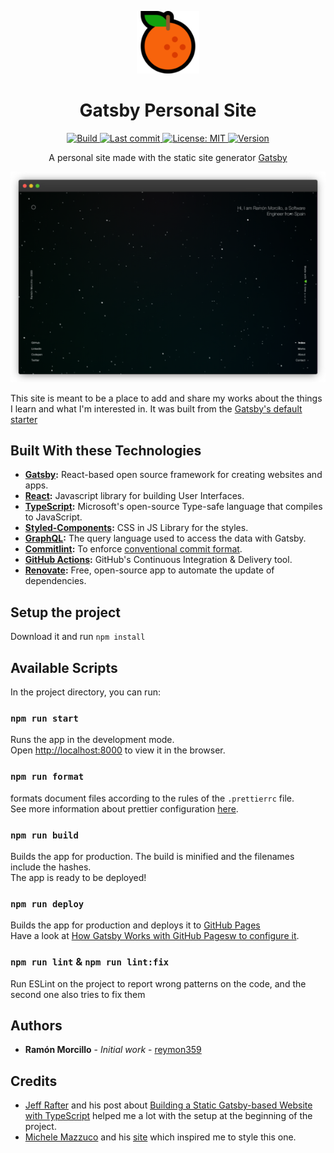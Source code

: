 <!-- 
This README.md file was generated from an open source template. 
Have a look at it! https://gist.github.com/reymon359/a0880e5b3bfcbac54f58b52b3ade2e02
-->

<!-- Logo (with link) -->
<p align="center">
  <a href="https://github.com/reymon359/gatsby-personal-site">
    <img alt="gatsby-personal-site" src="./static/images/favicon/orange.png" width="100" />
  </a>
</p>

<!-- Title -->
<h1 align="center">
  Gatsby Personal Site
</h1>

<!-- Badges (with link) -->

<p align="center">
  <a href="https://github.com/reymon359/gatsby-personal-site/actions?query=workflow%3ABuild">
    <img alt="Build" src="https://github.com/reymon359/gatsby-personal-site/workflows/Build/badge.svg" />
  </a>
  <a href="https://github.com/reymon359/gatsby-personal-site/commits/master">
    <img alt="Last commit" src="https://img.shields.io/github/last-commit/reymon359/gatsby-personal-site?logo=github" />
  </a>
  <a href="https://github.com/reymon359/gatsby-personal-site/blob/master/LICENSE">
    <img alt="License: MIT" src="https://img.shields.io/github/license/reymon359/gatsby-personal-site?color=blue&logo=github" />
  </a>
  <a href="https://github.com/reymon359/gatsby-personal-site/releases">
    <img alt="Version" src="https://img.shields.io/github/package-json/v/reymon359/gatsby-personal-site?logo=github" />
  </a>
</p>


<!-- Small description -->
<p align="center">
A personal site made with the static site generator <a href="https://www.gatsbyjs.com/">Gatsby</a>
</p>

<!-- Screenshot or video (with link) -->
<p align="center">
  <a href="https://www.ramonmorcillo.com">
    <img alt="site screenshot" src="./static/images/site_screenshot.png" />
  </a>
</p>

<!-- Long description -->
This site is meant to be a place to add and share my works about the things I learn and what I'm interested in. It was built from the [Gatsby's default starter](https://github.com/gatsbyjs/gatsby-starter-default) 

<!-- Technologies -->
## Built With these Technologies

- **[Gatsby](https://www.gatsbyjs.com/):** React-based open source framework for creating websites and apps.
- **[React](https://reactjs.org/):** Javascript library for building User Interfaces.
- **[TypeScript](https://www.typescriptlang.org/):** Microsoft's open-source Type-safe language that compiles to JavaScript.
- **[Styled-Components](https://styled-components.com):** CSS in JS Library for the styles.
- **[GraphQL](https://graphql.org/):** The query language used to access the data with Gatsby.
- **[Commitlint](https://github.com/conventional-changelog/commitlint):** To enforce [conventional commit format](https://www.conventionalcommits.org/).
- **[GitHub Actions](https://github.com/features/actions):** GitHub's Continuous Integration & Delivery tool.
- **[Renovate](https://renovate.whitesourcesoftware.com/):** Free, open-source app to automate the update of dependencies.

<!-- Project Setup -->
## Setup the project

Download it and run `npm install`

<!-- Available Scripts -->
## Available Scripts

In the project directory, you can run:

### `npm run start`

Runs the app in the development mode.<br />
Open [http://localhost:8000](http://localhost:8000) to view it in the browser.


### `npm run format`

formats document files according to the rules of the `.prettierrc` file.<br />
See more information about prettier configuration [here](https://prettier.io/docs/en/configuration.html).

### `npm run build`

Builds the app for production. The build is minified and 
the filenames include the hashes.<br />
The app is ready to be deployed!

### `npm run deploy`

Builds the app for production and deploys it to [GitHub Pages](https://pages.github.com/) <br />
Have a look at [How Gatsby Works with GitHub Pagesw to configure it](https://www.gatsbyjs.com/docs/how-gatsby-works-with-github-pages/).

### `npm run lint` & `npm run lint:fix`

Run ESLint on the project to report wrong patterns on the code, and the second one also tries to fix them

<!-- Authors -->
## Authors

- **Ramón Morcillo** - _Initial work_ - [reymon359](https://github.com/reymon359)

<!-- Credits -->
## Credits

- [Jeff Rafter](https://github.com/jeffrafter) and his post about [Building a Static Gatsby-based Website with TypeScript](https://jeffrafter.com/gatsby-with-typescript/) helped me a lot with the setup at the beginning of the project.
- [Michele Mazzuco](https://github.com/michelemazzucco) and his [site](https://www.michelemazzucco.it/) which inspired me to style this one.
